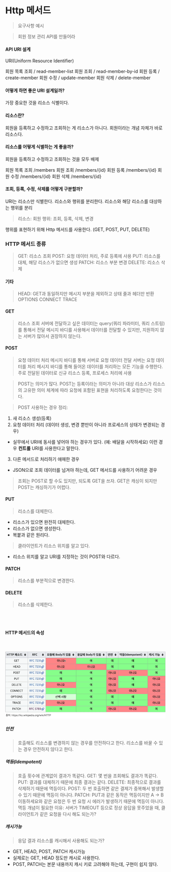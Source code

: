 # Http 메서드

> 요구사항 예시

> 회원 정보 관리 API를 만들어라

#### API URI 설계

URI(Uniform Resource Identifier)

회원 목록 조회 / read-member-list
회원 조회 / read-member-by-id
회원 등록 / create-member
회원 수정 / update-member
회원 삭제 / delete-member

#### 어떻게 하면 좋은 URI 설계일까?

가장 중요한 것을 리소스 식별이다.

#### 리소스란?

회원을 등록하고 수정하고 조회하는 게 리소스가 아니다.
회원이라는 개념 자체가 바로 리소스다.

#### 리소스를 어떻게 식별하는 게 좋을까?

회원을 등록하고 수정하고 조회하는 것을 모두 배제

회원 목록 조희 /members
회원 조회 /members/{id}
회원 등록 /members/{id}
회원 수정 /members/{id}
회원 삭제 /members/{id}

#### 조회, 등록, 수정, 삭제를 어떻게 구분할까?

URI는 리소스만 식별한다.
리소스와 행위를 분리한다.
리소스와 해당 리소스를 대상하는 행위를 분리

> 리소스: 회원
> 행위: 조회, 등록, 삭제, 변경

행위를 표현하기 위해 Http 메서드를 사용한다.
(GET, POST, PUT, DELETE)

### HTTP 메서드 종류

> GET: 리소스 조회
> POST: 요청 데이터 처리, 주로 등록에 사용
> PUT: 리소스를 대체, 해당 리소스가 없으면 생성
> PATCH: 리소스 부분 변경
> DELETE: 리소스 삭제

#### 기타

> HEAD: GET과 동일하지만 메시지 부분을 제외하고 상태 줄과 헤더만 반환
> OPTIONS
> CONNECT
> TRACE

#### GET

> 리소스 조회
> 서버에 전달하고 싶은 데이터는 query(쿼리 파라미터, 쿼리 스트링)를 통해서 전달
> 메시지 바디를 사용해서 데이터를 전달할 수 있지만, 지원하지 않는 서버가 많아서 권장하지 않는다.

#### POST

> 요청 데이터 처리
> 메시지 바디를 통해 서버로 요청 데이터 전달
> 서버는 요청 데이터를 처리
> 메시지 바디를 통해 들어온 데이터를 처리하는 모든 기능을 수행한다.
> 주로 전달된 데이터로 신규 리소스 등록, 프로세스 처리에 사용

> POST는 의미가 많다.
> POST는 등록이라는 의미가 아니라 대상 리소스가 리소스의 고유한 의미 체계에 따라 요청에 포함된 표현을 처리하도록 요청한다는 것이다.

> POST 사용하는 경우 정리:

1. 새 리소스 생성(등록)
2. 요청 데이터 처리 (데이터 생성, 변경 뿐만이 아니라 프로세스의 상태가 변경되는 경우)

- 실무에서 URI에 동사를 넣어야 하는 경우가 있다. (예: 배달을 시작하세요) 이런 경우 **컨트롤** URI를 사용한다고 말한다.

3. 다른 메서드로 처리하기 애매한 경우

- JSON으로 조회 데이터를 넘겨야 하는데, GET 메서드를 사용하기 어려운 경우

> 조회는 POST로 할 수도 있지만, 되도록 GET을 쓰자. GET은 캐싱이 되지만 POST는 캐싱하기가 어렵다.

#### PUT

> 리소스를 대체한다.

- 리소스가 있으면 완전히 대체한다.
- 리소스가 없으면 생성한다.
- 복붙과 같은 원리다.

> 클라이언트가 리소스 위치를 알고 있다.

- 리소스 위치를 알고 URI를 지정하는 것이 POST와 다르다.

#### PATCH

> 리소스를 부분적으로 변경한다.

#### DELETE

> 리소스를 삭제한다.

<br /><br />

#### HTTP 메서드의 속성

<br />

![1](images/http_method/1.png)

##### 안전

> 호출해도 리소스를 변경하지 않는 경우를 안전하다고 한다.
> 리소스를 바꿀 수 있는 경우 안전하지 않다고 한다.

##### 멱등(Idempotent)

> 호출 횟수에 관계없이 결과가 똑같다.
> GET: 몇 번을 조회해도 결과가 똑같다.
> PUT: 결과를 대체하기 때문에 최종 결과는 같다.
> DELETE: 최종적으로 결과를 삭제하기 때문에 멱등이다.
> POST: 두 번 호출하면 같은 결제가 중복해서 발생할 수 있기 때문에 멱등이 아니다.
> PATCH: PUT과 같은 동작은 멱등이지만 A -> B 이동하세요와 같은 요청은 두 번 요청 시 에러가 발생하기 때문에 멱등이 아니다.
> 멱등 개념이 필요한 이유:
> 서버가 TIMEOUT 등으로 정상 응답을 못주었을 때, 클라이언트가 같은 요청을 다시 해도 되는가?

##### 캐시가능

> 응답 결과 리소스를 캐시해서 사용해도 되는가?

- GET, HEAD, POST, PATCH 캐시가능
- 실제로는 GET, HEAD 정도만 캐시로 사용한다.
- POST, PATCH는 본문 내용까지 캐시 키로 고려해야 하는데, 구현이 쉽지 않다.

